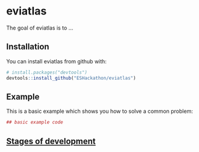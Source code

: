 
<!-- README.md is generated from README.Rmd. Please edit that file -->

# eviatlas

The goal of eviatlas is to …

## Installation

You can install eviatlas from github with:

``` r
# install.packages("devtools")
devtools::install_github("ESHackathon/eviatlas")
```

## Example

This is a basic example which shows you how to solve a common
problem:

``` r
## basic example code
```

## [Stages of development](https://docs.google.com/spreadsheets/d/1FnHS7NotV4ZrtnLNm4LkAfz6YdL9gnItgvqaTg85kdM/edit#gid=0)
